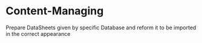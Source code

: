 # Content-Managing
Prepare DataSheets given by specific Database and reform it to be imported in the correct appearance
